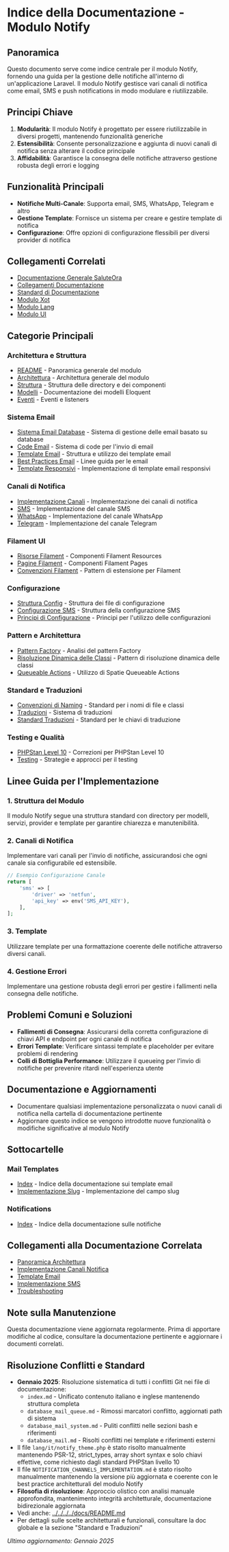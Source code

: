# Indice della Documentazione - Modulo Notify

## Panoramica
Questo documento serve come indice centrale per il modulo Notify, fornendo una guida per la gestione delle notifiche all'interno di un'applicazione Laravel. Il modulo Notify gestisce vari canali di notifica come email, SMS e push notifications in modo modulare e riutilizzabile.

## Principi Chiave
1. **Modularità**: Il modulo Notify è progettato per essere riutilizzabile in diversi progetti, mantenendo funzionalità generiche
2. **Estensibilità**: Consente personalizzazione e aggiunta di nuovi canali di notifica senza alterare il codice principale
3. **Affidabilità**: Garantisce la consegna delle notifiche attraverso gestione robusta degli errori e logging

## Funzionalità Principali
- **Notifiche Multi-Canale**: Supporta email, SMS, WhatsApp, Telegram e altro
- **Gestione Template**: Fornisce un sistema per creare e gestire template di notifica
- **Configurazione**: Offre opzioni di configurazione flessibili per diversi provider di notifica

## Collegamenti Correlati
- [Documentazione Generale SaluteOra](../../../../docs/README.md)
- [Collegamenti Documentazione](../../../../docs/collegamenti-documentazione.md)
- [Standard di Documentazione](../../../../docs/DOCUMENTATION_STANDARDS.md)
- [Modulo Xot](../../Xot/docs/README.md)
- [Modulo Lang](../../Lang/docs/README.md)
- [Modulo UI](../../UI/docs/README.md)
## Categorie Principali

### Architettura e Struttura
- [README](./README.md) - Panoramica generale del modulo
- [Architettura](./ARCHITECTURE.md) - Architettura generale del modulo
- [Struttura](./structure.md) - Struttura delle directory e dei componenti
- [Modelli](./models.md) - Documentazione dei modelli Eloquent
- [Eventi](./events.md) - Eventi e listeners

### Sistema Email
- [Sistema Email Database](./database-mail-system.md) - Sistema di gestione delle email basato su database
- [Code Email](./database_mail_queue.md) - Sistema di code per l'invio di email
- [Template Email](./EMAIL_TEMPLATES.md) - Struttura e utilizzo dei template email
- [Best Practices Email](./EMAIL_BEST_PRACTICES.md) - Linee guida per le email
- [Template Responsivi](./RESPONSIVE_EMAIL_TEMPLATES.md) - Implementazione di template email responsivi

### Canali di Notifica
- [Implementazione Canali](./NOTIFICATION_CHANNELS_IMPLEMENTATION.md) - Implementazione dei canali di notifica
- [SMS](./SMS_IMPLEMENTATION.md) - Implementazione del canale SMS
- [WhatsApp](./WHATSAPP_CHANNEL.md) - Implementazione del canale WhatsApp
- [Telegram](./TELEGRAM_CHANNEL.md) - Implementazione del canale Telegram

### Filament UI
- [Risorse Filament](./filament-resources.md) - Componenti Filament Resources
- [Pagine Filament](./filament-pages.md) - Componenti Filament Pages
- [Convenzioni Filament](./FILAMENT_EXTENSION_PATTERN.md) - Pattern di estensione per Filament

### Configurazione
- [Struttura Config](./CONFIG_STRUCTURE.md) - Struttura dei file di configurazione
- [Configurazione SMS](./SMS_CONFIG_STRUCTURE.md) - Struttura della configurazione SMS
- [Principi di Configurazione](./CONFIGURATIONS_USAGE_PRINCIPLES.md) - Principi per l'utilizzo delle configurazioni

### Pattern e Architettura
- [Pattern Factory](./FACTORY_PATTERN_ANALYSIS.md) - Analisi del pattern Factory
- [Risoluzione Dinamica delle Classi](./DYNAMIC_CLASS_RESOLUTION.md) - Pattern di risoluzione dinamica delle classi
- [Queueable Actions](./queueable-action.md) - Utilizzo di Spatie Queueable Actions

### Standard e Traduzioni
- [Convenzioni di Naming](./NAMING_CONVENTIONS.md) - Standard per i nomi di file e classi
- [Traduzioni](./translations.md) - Sistema di traduzioni
- [Standard Traduzioni](./TRANSLATION_STANDARDS.md) - Standard per le chiavi di traduzione

### Testing e Qualità
- [PHPStan Level 10](./PHPSTAN_LEVEL10_FIXES.md) - Correzioni per PHPStan Level 10
- [Testing](./TESTING.md) - Strategie e approcci per il testing

## Linee Guida per l'Implementazione

### 1. Struttura del Modulo
Il modulo Notify segue una struttura standard con directory per modelli, servizi, provider e template per garantire chiarezza e manutenibilità.

### 2. Canali di Notifica
Implementare vari canali per l'invio di notifiche, assicurandosi che ogni canale sia configurabile ed estensibile.
```php
// Esempio Configurazione Canale
return [
    'sms' => [
        'driver' => 'netfun',
        'api_key' => env('SMS_API_KEY'),
    ],
];
```

### 3. Template
Utilizzare template per una formattazione coerente delle notifiche attraverso diversi canali.

### 4. Gestione Errori
Implementare una gestione robusta degli errori per gestire i fallimenti nella consegna delle notifiche.

## Problemi Comuni e Soluzioni
- **Fallimenti di Consegna**: Assicurarsi della corretta configurazione di chiavi API e endpoint per ogni canale di notifica
- **Errori Template**: Verificare sintassi template e placeholder per evitare problemi di rendering
- **Colli di Bottiglia Performance**: Utilizzare il queueing per l'invio di notifiche per prevenire ritardi nell'esperienza utente
## Documentazione e Aggiornamenti
- Documentare qualsiasi implementazione personalizzata o nuovi canali di notifica nella cartella di documentazione pertinente
- Aggiornare questo indice se vengono introdotte nuove funzionalità o modifiche significative al modulo Notify

## Sottocartelle

### Mail Templates
- [Index](./mail-templates/INDEX.md) - Indice della documentazione sui template email
- [Implementazione Slug](./mail-templates/MAIL_TEMPLATE_SLUG_IMPLEMENTATION.md) - Implementazione del campo slug

### Notifications
- [Index](./notifications/INDEX.md) - Indice della documentazione sulle notifiche

## Collegamenti alla Documentazione Correlata
- [Panoramica Architettura](./ARCHITECTURE.md)
- [Implementazione Canali Notifica](./NOTIFICATION_CHANNELS_IMPLEMENTATION.md)
- [Template Email](./EMAIL_TEMPLATES.md)
- [Implementazione SMS](./SMS_IMPLEMENTATION.md)
- [Troubleshooting](./TROUBLESHOOTING.md)

## Note sulla Manutenzione
Questa documentazione viene aggiornata regolarmente. Prima di apportare modifiche al codice, consultare la documentazione pertinente e aggiornare i documenti correlati.

## Risoluzione Conflitti e Standard
- **Gennaio 2025**: Risoluzione sistematica di tutti i conflitti Git nei file di documentazione:
  - `index.md` - Unificato contenuto italiano e inglese mantenendo struttura completa
  - `database_mail_queue.md` - Rimossi marcatori conflitto, aggiornati path di sistema
  - `database_mail_system.md` - Puliti conflitti nelle sezioni bash e riferimenti
  - `database_mail.md` - Risolti conflitti nei template e riferimenti esterni
- Il file `lang/it/notify_theme.php` è stato risolto manualmente mantenendo PSR-12, strict_types, array short syntax e solo chiavi effettive, come richiesto dagli standard PHPStan livello 10
- Il file `NOTIFICATION_CHANNELS_IMPLEMENTATION.md` è stato risolto manualmente mantenendo la versione più aggiornata e coerente con le best practice architetturali del modulo Notify
- **Filosofia di risoluzione**: Approccio olistico con analisi manuale approfondita, mantenimento integrità architetturale, documentazione bidirezionale aggiornata
- Vedi anche: [../../../../docs/README.md](../../../../docs/README.md)
- Per dettagli sulle scelte architetturali e funzionali, consultare la doc globale e la sezione "Standard e Traduzioni"

*Ultimo aggiornamento: Gennaio 2025*
